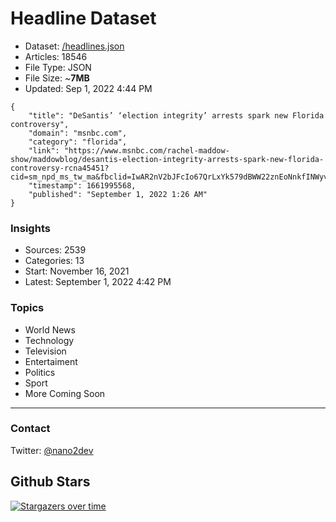 # Headline Dataset

- Dataset: [/headlines.json](https://raw.githubusercontent.com/fwd/news/master/headlines.json) 
- Articles: 18546
- File Type: JSON
- File Size: ~**7MB**
- Updated: Sep 1, 2022 4:44 PM

```
{
    "title": "DeSantis’ ‘election integrity’ arrests spark new Florida controversy",
    "domain": "msnbc.com",
    "category": "florida",
    "link": "https://www.msnbc.com/rachel-maddow-show/maddowblog/desantis-election-integrity-arrests-spark-new-florida-controversy-rcna45451?cid=sm_npd_ms_tw_ma&fbclid=IwAR2nV2bJFcIo67QrLxYk579dBWW22znEoNnkfINWyvWRMxkr3yWwq3887hQ",
    "timestamp": 1661995568,
    "published": "September 1, 2022 1:26 AM"
}
```

### Insights

- Sources: 2539
- Categories: 13
- Start: November 16, 2021
- Latest: September 1, 2022 4:42 PM

### Topics

- World News
- Technology
- Television
- Entertaiment
- Politics
- Sport
- More Coming Soon

---

### Contact 

Twitter: [@nano2dev](https://twitter.com/nano2dev)

## Github Stars

[![Stargazers over time](https://starchart.cc/fwd/news.svg)](https://starchart.cc/fwd/news)
	